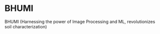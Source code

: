 # BHUMI
BHUMI  (Harnessing the power of Image Processing and ML, revolutionizes soil characterization) 
